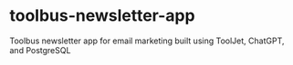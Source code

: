 # toolbus-newsletter-app
Toolbus newsletter app for email marketing built using ToolJet, ChatGPT, and PostgreSQL
